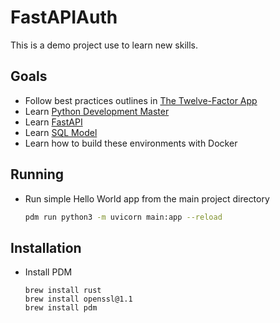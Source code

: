 # FastAPIAuth
This is a demo project use to learn new skills.

## Goals
- Follow best practices outlines in [The Twelve-Factor App](https://12factor.net/)
- Learn [Python Development Master](https://pdm.fming.dev/)
- Learn [FastAPI](https://fastapi.tiangolo.com/)
- Learn [SQL Model](https://sqlmodel.tiangolo.com/)
- Learn how to build these environments with Docker


## Running
- Run simple Hello World app from the main project directory

  ```sh
  pdm run python3 -m uvicorn main:app --reload
  ```

## Installation

- Install PDM

  ```
  brew install rust
  brew install openssl@1.1
  brew install pdm
  ```



